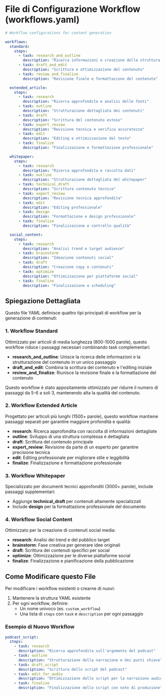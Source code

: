 
# File di Configurazione Workflow (workflows.yaml)

```yaml
# Workflow configurations for content generation

workflows:
  standard:
    steps:
      - task: research_and_outline
        description: "Ricerca informazioni e creazione della struttura del contenuto"
      - task: draft_and_edit
        description: "Scrittura e ottimizzazione del contenuto"
      - task: review_and_finalize
        description: "Revisione finale e formattazione del contenuto"

  extended_article:
    steps:
      - task: research
        description: "Ricerca approfondita e analisi delle fonti"
      - task: outline
        description: "Strutturazione dettagliata dei contenuti"
      - task: draft
        description: "Scrittura del contenuto esteso"
      - task: expert_review
        description: "Revisione tecnica e verifica accuratezza"
      - task: edit
        description: "Editing e ottimizzazione del testo"
      - task: finalize
        description: "Finalizzazione e formattazione professionale"

  whitepaper:
    steps:
      - task: research
        description: "Ricerca approfondita e raccolta dati"
      - task: outline
        description: "Strutturazione dettagliata del whitepaper"
      - task: technical_draft
        description: "Scrittura contenuto tecnico"
      - task: expert_review
        description: "Revisione tecnica approfondita"
      - task: edit
        description: "Editing professionale"
      - task: design
        description: "Formattazione e design professionale"
      - task: finalize
        description: "Finalizzazione e controllo qualità"

  social_content:
    steps:
      - task: research
        description: "Analisi trend e target audience"
      - task: brainstorm
        description: "Ideazione contenuti social"
      - task: draft
        description: "Creazione copy e contenuti"
      - task: optimize
        description: "Ottimizzazione per piattaforme social"
      - task: finalize
        description: "Finalizzazione e scheduling"
```

## Spiegazione Dettagliata

Questo file YAML definisce quattro tipi principali di workflow per la generazione di contenuti:

### 1. Workflow Standard

Ottimizzato per articoli di media lunghezza (800-1000 parole), questo workflow riduce i passaggi necessari combinando task complementari:

- **research_and_outline**: Unisce la ricerca delle informazioni e la strutturazione del contenuto in un unico passaggio
- **draft_and_edit**: Combina la scrittura del contenuto e l'editing iniziale
- **review_and_finalize**: Riunisce la revisione finale e la formattazione del contenuto

Questo workflow è stato appositamente ottimizzato per ridurre il numero di passaggi da 5-6 a soli 3, mantenendo alta la qualità del contenuto.

### 2. Workflow Extended Article

Progettato per articoli più lunghi (1500+ parole), questo workflow mantiene passaggi separati per garantire maggiore profondità e qualità:

- **research**: Ricerca approfondita con raccolta di informazioni dettagliate
- **outline**: Sviluppo di una struttura complessa e dettagliata
- **draft**: Scrittura del contenuto principale
- **expert_review**: Revisione da parte di un esperto per garantire precisione tecnica
- **edit**: Editing professionale per migliorare stile e leggibilità
- **finalize**: Finalizzazione e formattazione professionale

### 3. Workflow Whitepaper

Specializzato per documenti tecnici approfonditi (3000+ parole), include passaggi supplementari:

- Aggiunge **technical_draft** per contenuti altamente specializzati
- Include **design** per la formattazione professionale del documento

### 4. Workflow Social Content

Ottimizzato per la creazione di contenuti social media:

- **research**: Analisi dei trend e del pubblico target
- **brainstorm**: Fase creativa per generare idee originali
- **draft**: Scrittura dei contenuti specifici per social
- **optimize**: Ottimizzazione per le diverse piattaforme social
- **finalize**: Finalizzazione e pianificazione della pubblicazione

## Come Modificare questo File

Per modificare i workflow esistenti o crearne di nuovi:

1. Mantenere la struttura YAML esistente
2. Per ogni workflow, definire:
   - Un nome univoco (es. `custom_workflow`)
   - Una lista di `steps` con `task` e `description` per ogni passaggio

### Esempio di Nuovo Workflow

```yaml
podcast_script:
  steps:
    - task: research
      description: "Ricerca approfondita sull'argomento del podcast"
    - task: outline
      description: "Strutturazione della narrazione e dei punti chiave"
    - task: draft_script
      description: "Scrittura dello script del podcast"
    - task: edit_for_audio
      description: "Ottimizzazione dello script per la narrazione audio"
    - task: finalize
      description: "Finalizzazione dello script con note di produzione"
```
